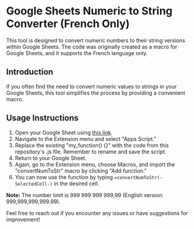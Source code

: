 # Google Sheets Numeric to String Converter (French Only)

This tool is designed to convert numeric numbers to their string versions within Google Sheets. The code was originally created as a macro for Google Sheets, and it supports the French language only.

## Introduction

If you often find the need to convert numeric values to strings in your Google Sheets, this tool simplifies the process by providing a convenient macro.

## Usage Instructions

1. Open your Google Sheet using [this link](https://docs.google.com/spreadsheets/create?addon_store).
2. Navigate to the Extension menu and select "Apps Script."
3. Replace the existing "my_function() {}" with the code from this repository's .js file. Remember to rename and save the script.
4. Return to your Google Sheet.
5. Again, go to the Extension menu, choose Macros, and import the "convertNumToStr" macro by clicking "Add function."
6. You can now use the function by typing `=convertNumToStr(-SelectedCell-)` in the desired cell.

**Note:** The number limit is 999 999 999 999,99 (English version: 999,999,999,999.99).

Feel free to reach out if you encounter any issues or have suggestions for improvement!
